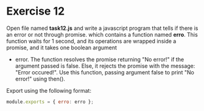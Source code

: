 # Exercise 12

Open file named **task12.js** and write a javascript program that tells if there is an error
 or not through promise. which contains a function named **erro**. This function waits for 1
  second, and its operations are wrapped inside a promise, and it takes one boolean argument 
  - error. The function resolves the promise returning "No error!" if the argument passed is
   false. Else, it rejects the promise with the message: "Error occured!".
Use this function, passing argument false to print "No error!" using then().

Export using the following format:

```js
module.exports = { erro: erro };
```
